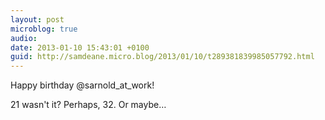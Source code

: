 ```yaml
---
layout: post
microblog: true
audio: 
date: 2013-01-10 15:43:01 +0100
guid: http://samdeane.micro.blog/2013/01/10/t289381839985057792.html
---
```

Happy birthday @sarnold_at_work!

21 wasn't it? Perhaps, 32. Or maybe…
